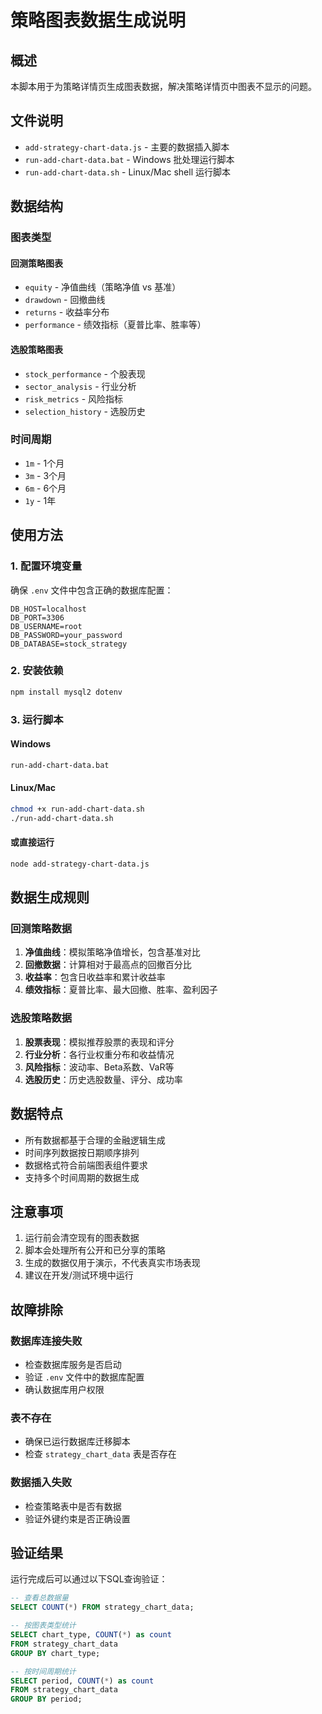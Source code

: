 # 策略图表数据生成说明

## 概述

本脚本用于为策略详情页生成图表数据，解决策略详情页中图表不显示的问题。

## 文件说明

- `add-strategy-chart-data.js` - 主要的数据插入脚本
- `run-add-chart-data.bat` - Windows 批处理运行脚本
- `run-add-chart-data.sh` - Linux/Mac shell 运行脚本

## 数据结构

### 图表类型

#### 回测策略图表
- `equity` - 净值曲线（策略净值 vs 基准）
- `drawdown` - 回撤曲线
- `returns` - 收益率分布
- `performance` - 绩效指标（夏普比率、胜率等）

#### 选股策略图表
- `stock_performance` - 个股表现
- `sector_analysis` - 行业分析
- `risk_metrics` - 风险指标
- `selection_history` - 选股历史

### 时间周期
- `1m` - 1个月
- `3m` - 3个月
- `6m` - 6个月
- `1y` - 1年

## 使用方法

### 1. 配置环境变量

确保 `.env` 文件中包含正确的数据库配置：

```env
DB_HOST=localhost
DB_PORT=3306
DB_USERNAME=root
DB_PASSWORD=your_password
DB_DATABASE=stock_strategy
```

### 2. 安装依赖

```bash
npm install mysql2 dotenv
```

### 3. 运行脚本

#### Windows
```cmd
run-add-chart-data.bat
```

#### Linux/Mac
```bash
chmod +x run-add-chart-data.sh
./run-add-chart-data.sh
```

#### 或直接运行
```bash
node add-strategy-chart-data.js
```

## 数据生成规则

### 回测策略数据
1. **净值曲线**：模拟策略净值增长，包含基准对比
2. **回撤数据**：计算相对于最高点的回撤百分比
3. **收益率**：包含日收益率和累计收益率
4. **绩效指标**：夏普比率、最大回撤、胜率、盈利因子

### 选股策略数据
1. **股票表现**：模拟推荐股票的表现和评分
2. **行业分析**：各行业权重分布和收益情况
3. **风险指标**：波动率、Beta系数、VaR等
4. **选股历史**：历史选股数量、评分、成功率

## 数据特点

- 所有数据都基于合理的金融逻辑生成
- 时间序列数据按日期顺序排列
- 数据格式符合前端图表组件要求
- 支持多个时间周期的数据生成

## 注意事项

1. 运行前会清空现有的图表数据
2. 脚本会处理所有公开和已分享的策略
3. 生成的数据仅用于演示，不代表真实市场表现
4. 建议在开发/测试环境中运行

## 故障排除

### 数据库连接失败
- 检查数据库服务是否启动
- 验证 `.env` 文件中的数据库配置
- 确认数据库用户权限

### 表不存在
- 确保已运行数据库迁移脚本
- 检查 `strategy_chart_data` 表是否存在

### 数据插入失败
- 检查策略表中是否有数据
- 验证外键约束是否正确设置

## 验证结果

运行完成后可以通过以下SQL查询验证：

```sql
-- 查看总数据量
SELECT COUNT(*) FROM strategy_chart_data;

-- 按图表类型统计
SELECT chart_type, COUNT(*) as count 
FROM strategy_chart_data 
GROUP BY chart_type;

-- 按时间周期统计
SELECT period, COUNT(*) as count 
FROM strategy_chart_data 
GROUP BY period;
``` 